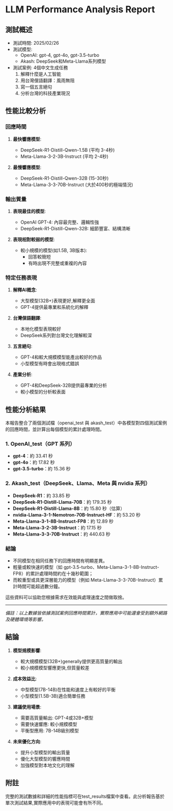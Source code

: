 # LLM Performance Analysis Report

## 測試概述
- 測試時間: 2025/02/26
- 測試模型:
  - OpenAI: gpt-4, gpt-4o, gpt-3.5-turbo
  - Akash: DeepSeek和Meta-Llama系列模型
- 測試案例: 4個中文生成任務
  1. 解釋什麼是人工智能
  2. 用台灣俚語翻譯：風雨無阻
  3. 寫一個五言絕句
  4. 分析台灣的科技產業現況

## 性能比較分析

### 回應時間
1. **最快響應模型**:
   - DeepSeek-R1-Distill-Qwen-1.5B (平均 3-4秒)
   - Meta-Llama-3-2-3B-Instruct (平均 2-4秒)

2. **最慢響應模型**:
   - DeepSeek-R1-Distill-Qwen-32B (15-30秒)
   - Meta-Llama-3-3-70B-Instruct (大於400秒的極端情況)

### 輸出質量
1. **表現最佳的模型**:
   - OpenAI GPT-4: 內容最完整、邏輯性強
   - DeepSeek-R1-Distill-Qwen-32B: 細節豐富、結構清晰

2. **表現相對較弱的模型**:
   - 較小規模的模型(如1.5B, 3B版本): 
     - 回答較簡短
     - 有時出現不完整或重複的內容

### 特定任務表現

1. **解釋AI概念**:
   - 大型模型(32B+)表現更好,解釋更全面
   - GPT-4提供最專業和系統化的解釋

2. **台灣俚語翻譯**:
   - 本地化模型表現較好
   - DeepSeek系列對台灣文化理解較深

3. **五言絕句**:
   - GPT-4和較大規模模型能產出較好的作品
   - 小型模型有時會出現格式錯誤

4. **產業分析**:
   - GPT-4和DeepSeek-32B提供最專業的分析
   - 較小模型的分析較表面

## 性能分析結果

本報告整合了兩個測試檔（openai_test 與 akash_test）中各模型對四個測試案例的回應時間，並計算出每個模型的累計處理時間。

### 1. OpenAI_test（GPT 系列）
- **gpt-4**：約 33.41 秒  
- **gpt-4o**：約 17.82 秒  
- **gpt-3.5-turbo**：約 15.36 秒  

### 2. Akash_test（DeepSeek、Llama、Meta 與 nvidia 系列）
- **DeepSeek-R1**：約 33.85 秒  
- **DeepSeek-R1-Distill-Llama-70B**：約 179.35 秒  
- **DeepSeek-R1-Distill-Llama-8B**：約 15.80 秒（估算）  
- **nvidia-Llama-3-1-Nemotron-70B-Instruct-HF**：約 53.20 秒  
- **Meta-Llama-3-1-8B-Instruct-FP8**：約 12.89 秒  
- **Meta-Llama-3-2-3B-Instruct**：約 17.15 秒  
- **Meta-Llama-3-3-70B-Instruct**：約 440.63 秒  

### 結論
- 不同模型在相同任務下的回應時間有明顯差異。  
- 輕量或較快速的模型（如 gpt-3.5-turbo、Meta-Llama-3-1-8B-Instruct-FP8）的累計處理時間約在十幾秒範圍；  
- 而較重型或具更深層能力的模型（例如 Meta-Llama-3-3-70B-Instruct）累計時間可能超過數分鐘。  

這些資料可以協助您根據需求在效能與處理速度之間做取捨。

---

*備註：以上數據皆依據測試案例回應時間累計，實際應用中可能還會受到額外網路及硬體環境等影響。*

## 結論

1. **模型規模影響**:
   - 較大規模模型(32B+)generally提供更高質量的輸出
   - 較小規模模型響應更快,但質量較差

2. **成本效益比**:
   - 中型模型(7B-14B)在性能和速度上有較好的平衡
   - 小型模型(1.5B-3B)適合簡單任務

3. **建議使用場景**:
   - 需要高質量輸出: GPT-4或32B+模型
   - 需要快速響應: 較小規模模型
   - 平衡型應用: 7B-14B級別模型

4. **未來優化方向**:
   - 提升小型模型的輸出質量
   - 優化大型模型的響應時間
   - 加強模型對本地文化的理解

## 附註
完整的測試數據和詳細的性能指標可在test_results檔案中查看。此分析報告基於單次測試結果,實際應用中的表現可能會有所不同。


